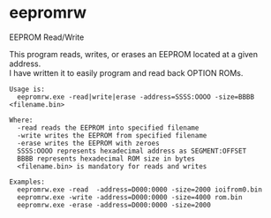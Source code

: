 # eepromrw
EEPROM Read/Write

This program reads, writes, or erases an EEPROM located at a given address.\
I have written it to easily program and read back OPTION ROMs.

```
Usage is:
  eepromrw.exe -read|write|erase -address=SSSS:OOOO -size=BBBB <filename.bin>

Where:
  -read reads the EEPROM into specified filename
  -write writes the EEPROM from specified filename
  -erase writes the EEPROM with zeroes
  SSSS:OOOO represents hexadecimal address as SEGMENT:OFFSET
  BBBB represents hexadecimal ROM size in bytes
  <filename.bin> is mandatory for reads and writes

Examples:
  eepromrw.exe -read  -address=D000:0000 -size=2000 ioifrom0.bin
  eepromrw.exe -write -address=D000:0000 -size=4000 rom.bin
  eepromrw.exe -erase -address=D000:0000 -size=2000
```

